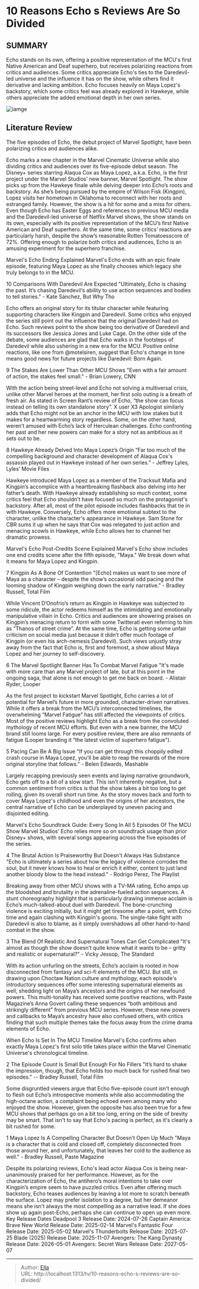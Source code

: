# 10 Reasons Echo s Reviews Are So Divided


## SUMMARY 


 Echo stands on its own, offering a positive representation of the MCU&#39;s first Native American and Deaf superhero, but receives polarizing reactions from critics and audiences. 
 Some critics appreciate Echo&#39;s ties to the Daredevil-led universe and the influence it has on the show, while others find it derivative and lacking ambition. 
 Echo focuses heavily on Maya Lopez&#39;s backstory, which some critics feel was already explored in Hawkeye, while others appreciate the added emotional depth in her own series. 

![iamge](https://static1.srcdn.com/wordpress/wp-content/uploads/2024/01/a-close-up-of-maya-lopez-holding-a-gun-in-echo.jpg)

## Literature Review
The five episodes of Echo, the debut project of Marvel Spotlight, have been polarizing critics and audiences alike. 




Echo marks a new chapter in the Marvel Cinematic Universe while also dividing critics and audiences over its five-episode debut season. The Disney&#43; series starring Alaqua Cox as Maya Lopez, a.k.a. Echo, is the first project under the Marvel Studios’ new banner, Marvel Spotlight. The show picks up from the Hawkeye finale while delving deeper into Echo’s roots and backstory. As she’s being pursued by the empire of Wilson Fisk (Kingpin), Lopez visits her hometown in Oklahoma to reconnect with her roots and estranged family. However, the show is a hit for some and a miss for others.
Even though Echo has Easter Eggs and references to previous MCU media and the Daredevil-led universe of Netflix Marvel shows, the show stands on its own, especially with its positive representation of the MCU’s first Native American and Deaf superhero. At the same time, some critics’ reactions are particularly harsh, despite the show’s reasonable Rotten Tomatoesscore of 72%. Offering enough to polarize both critics and audiences, Echo is an amusing experiment for the superhero franchise.
            
 
 Marvel&#39;s Echo Ending Explained 
Marvel&#39;s Echo ends with an epic finale episode, featuring Maya Lopez as she finally chooses which legacy she truly belongs to in the MCU.













 








 10  Comparisons With Daredevil Are Expected 
&#34;Ultimately, Echo is chasing the past. It’s chasing Daredevil‘s ability to use action sequences and bodies to tell stories.&#34; - Kate Sánchez, But Why Tho
        

Echo offers an original story for its titular character while featuring supporting characters like Kingpin and Daredevil. Some critics who enjoyed the series still point out the influence that the original Daredevil had on Echo. Such reviews point to the show being too derivative of Daredevil and its successors like Jessica Jones and Luke Cage. On the other side of the debate, some audiences are glad that Echo walks in the footsteps of Daredevil while also ushering in a new era for the MCU. Positive online reactions, like one from @motelsiren, suggest that Echo&#39;s change in tone means good news for future projects like Daredevil: Born Again.







 9  The Stakes Are Lower Than Other MCU Shows 
&#34;Even with a fair amount of action, the stakes feel small.&#34; - Brian Lowery, CNN
        

With the action being street-level and Echo not solving a multiversal crisis, unlike other Marvel heroes at the moment, her first solo outing is a breath of fresh air. As stated in Screen Rant’s review of Echo, “the show can focus instead on telling its own standalone story”. X user X3 Apologist similarly adds that Echo might not be an anchor in the MCU with low stakes but it makes for a heartwarming story regardless. Some, on the other hand, weren’t amused with Echo’s lack of Herculean challenges. Echo confronting her past and her new powers can make for a story not as ambitious as it sets out to be.







 8  Hawkeye Already Delved Into Maya Lopez’s Origin 
“Far too much of the compelling background and character development of Alaqua Cox&#39;s assassin played out in Hawkeye instead of her own series.” - Jeffrey Lyles, Lyles’ Movie Files


 







Hawkeye introduced Maya Lopez as a member of the Tracksuit Mafia and Kingpin’s accomplice with a heartbreaking flashback also delving into her father’s death. With Hawkeye already establishing so much context, some critics feel that Echo shouldn&#39;t have focused so much on the protagonist&#39;s backstory. After all, most of the pilot episode includes flashbacks that tie in with Hawkeye. Conversely, Echo offers more emotional subtext to the character, unlike the character&#39;s appearance in Hawkeye. Sam Stone for CBR sums it up when he says that Cox was relegated to just action and menacing scowls in Hawkeye, while Echo allows her to channel her dramatic prowess.
            
 
 Marvel&#39;s Echo Post-Credits Scene Explained 
Marvel&#39;s Echo show includes one end credits scene after the fifth episode, &#34;Maya.&#34; We break down what it means for Maya Lopez and Kingpin.









 7  Kingpin As A Bone Of Contention 
&#34;[Echo] makes us want to see more of Maya as a character – despite the show’s occasional odd pacing and the looming shadow of Kingpin weighing down the early narrative.&#34; - Bradley Russell, Total Film
        

While Vincent D’Onofrio’s return as Kingpin in Hawkeye was subjected to some ridicule, the actor redeems himself as the intimidating and emotionally manipulative villain in Echo. Critics and audiences are showering praises on Kingpin’s menacing return to form with some Twitterati even referring to him as “Thanos of street crime”. At the same time, Echo is getting some unfair criticism on social media just because it didn’t offer much footage of Kingpin (or even his arch-nemesis Daredevil). Such views unjustly stray away from the fact that Echo is, first and foremost, a show about Maya Lopez and her journey to self-discovery. 





 6  The Marvel Spotlight Banner Has To Combat Marvel Fatigue 
&#34;It&#39;s made with more care than any Marvel project of late, but at this point in the ongoing saga, that alone is not enough to get me back on board. - Alistair Ryder, Looper
        

As the first project to kickstart Marvel Spotlight, Echo carries a lot of potential for Marvel’s future in more grounded, character-driven narratives. While it offers a break from the MCU’s interconnected timelines, the overwhelming “Marvel Fatigue” has still affected the viewpoints of critics. Most of the positive reviews highlight Echo as a break from the convoluted mythology of recent MCU efforts. But even with a new banner, the MCU brand still looms large. For every positive review, there are also remnants of fatigue (Looper branding it “the latest victim of superhero fatigue&#34;).





 5  Pacing Can Be A Big Issue 
&#34;If you can get through this choppily edited crash course in Maya Lopez, you&#39;ll be able to reap the rewards of the more original storyline that follows.&#34; - Belen Edwards, Mashable


 







Largely recapping previously seen events and laying narrative groundwork, Echo gets off to a bit of a slow start. This isn&#39;t inherently negative, but a common sentiment from critics is that the show takes a bit too long to get rolling, given its overall short run time. As the story moves back and forth to cover Maya Lopez&#39;s childhood and even the origins of her ancestors, the central narrative of Echo can be underplayed by uneven pacing and disjointed editing.
            
 
 Marvel&#39;s Echo Soundtrack Guide: Every Song In All 5 Episodes Of The MCU Show 
Marvel Studios’ Echo relies more so on soundtrack usage than prior Disney&#43; shows, with several songs appearing across the five episodes of the series.









 4  The Brutal Action Is Praiseworthy But Doesn&#39;t Always Has Substance 
&#34;Echo is ultimately a series about how the legacy of violence corrodes the soul, but it never knows how to heal or enrich it either, content to just land another bloody blow to the head instead.&#34; - Rodrigo Perez, The Playlist
        

Breaking away from other MCU shows with a TV-MA rating, Echo amps up the bloodshed and brutality in the adrenaline-fueled action sequences. A stunt choreography highlight that is particularly drawing immense acclaim is Echo’s much-talked-about duel with Daredevil. The bone-crunching violence is exciting initially, but it might get tiresome after a point, with Echo time and again clashing with Kingpin&#39;s goons. The single-take fight with Daredevil is also to blame, as it simply overshadows all other hand-to-hand combat in the show.





 3  The Blend Of Realistic And Supernatural Tones Can Get Complicated 
&#34;It&#39;s almost as though the show doesn’t quite know what it wants to be – gritty and realistic or supernatural?&#34; - Vicky Jessop, The Standard
        

With its action unfurling on the streets, Echo’s acclaim is rooted in how disconnected from fantasy and sci-fi elements of the MCU. But still, in drawing upon Choctaw Nation culture and mythology, each episode&#39;s introductory sequences offer some interesting supernatural elements as well, shedding light on Maya’s ancestors and the origins of her newfound powers. This multi-tonality has received some positive reactions, with Paste Magazine’s Anna Govert calling these sequences “both ambitious and strikingly different” from previous MCU series. However, these new powers and callbacks to Maya’s ancestry have also confused others, with critics finding that such multiple themes take the focus away from the crime drama elements of Echo.
            
 
 When Echo Is Set In The MCU Timeline 
Marvel&#39;s Echo confirms when exactly Maya Lopez&#39;s first solo title takes place within the Marvel Cinematic Universe&#39;s chronological timeline.









 2  The Episode Count Is Small But Enough For No Fillers 
&#34;It’s hard to shake the impression, though, that Echo holds too much back for rushed final two episodes.&#34; -- Bradley Russell, Total Film


 







Some disgruntled viewers argue that Echo five-episode count isn&#39;t enough to flesh out Echo’s introspective moments while also accommodating the high-octane action, a complaint being echoed even among many who enjoyed the show. However, given the opposite has also been true for a few MCU shows that perhaps go on a bit too long, erring on the side of brevity may be smart. That isn&#39;t to say that Echo&#39;s pacing is perfect, as it&#39;s clearly a bit rushed for some.





 1  Maya Lopez Is A Compelling Character But Doesn&#39;t Open Up Much 
&#34;Maya is a character that is cold and closed off, completely disconnected from those around her, and unfortunately, that leaves her cold to the audience as well.&#34; - Bradley Russell, Paste Magazine
        

Despite its polarizing reviews, Echo&#39;s lead actor Alaqua Cox is being near-unanimously praised for her performance. However, as for the characterization of Echo, the antihero’s moral intentions to take over Kingpin’s empire seem to have puzzled critics. Even after offering much backstory, Echo teases audiences by leaving a lot more to scratch beneath the surface. Lopez may prefer isolation to a degree, but her demeanor means she isn&#39;t always the most compelling as a narrative lead. If she does show up again post-Echo, perhaps she can continue to open up even more.
   Key Release Dates             Deadpool 3 Release Date: 2024-07-26                   Captain America: Brave New World Release Date: 2025-02-14                  Marvel&#39;s Fantastic Four Release Date: 2025-05-02                  Marvel&#39;s Thunderbolts Release Date: 2025-07-25                  Blade (2025) Release Date: 2025-11-07                  Avengers: The Kang Dynasty  Release Date: 2026-05-01                   Avengers: Secret Wars Release Date: 2027-05-07      

---

> Author: [Ella](https://instagram.hk.cn/)  
> URL: http://localhost:1313/tv/10-reasons-echo-s-reviews-are-so-divided/  

